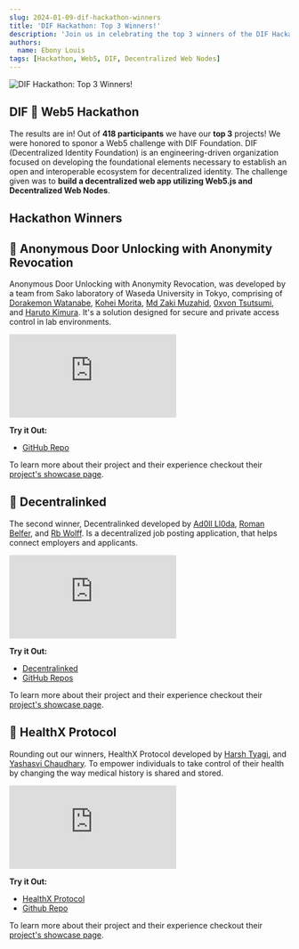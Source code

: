 ```yaml
---
slug: 2024-01-09-dif-hackathon-winners
title: 'DIF Hackathon: Top 3 Winners!'
description: 'Join us in celebrating the top 3 winners of the DIF Hackathon'
authors:
  name: Ebony Louis
tags: [Hackathon, Web5, DIF, Decentralized Web Nodes]
---
```


<head>
  <meta property="og:title" content="DIF Hackathon: Top 3 Winners!" />
  <meta property="og:type" content="website" />
  <meta property="og:url" content='https://developer.tbd.website/blog/2024-01-09-dif-hackathon-winners' />
  <meta name="og:description" content="Join us in celebrating the top 3 winners of the DIF Hackathon" />
  <meta property="og:image" content="https://developer.tbd.website/assets/images/blog-la-wallet-vcs-0b0c9029d1d0c83c1968578129b6438a.png" />

<meta name="twitter:card" content="summary_large_image" />
<meta property="twitter:domain" content="developer.tbd.website" />
<meta name="twitter:site" content="@tbdevs" />
<meta name="twitter:title" content="DIF Hackathon: Top 3 Winners!" />
<meta
  property="twitter:url"
  content="https://developer.tbd.website/blog/2024-01-09-dif-hackathon-winners"
/>
<meta
  name="twitter:description"
  content="Join us in celebrating the top 3 winners of the DIF Hackathon!"
/>
<meta
  name="twitter:image"
  content="https://developer.tbd.website/assets/images/dif-hackathon-winners-76ece74efeef5763706ef4a783b47b23.png"
/>
  <link rel="apple-touch-icon" href="https://developer.tbd.website/img/tbd-fav-icon-main.png" />
</head>

![DIF Hackathon: Top 3 Winners!](/img/dif-hackathon-winners.png)

## DIF 🤝 Web5 Hackathon

The results are in! Out of **418 participants** we have our **top 3** projects! We were honored to sponor a Web5 challenge with DIF Foundation. DIF (Decentralized Identity Foundation) is an engineering-driven organization focused on developing the foundational elements necessary to establish an open and interoperable ecosystem for decentralized identity. The challenge given was to **build a decentralized web app utilizing Web5.js and Decentralized Web Nodes**.

<!--truncate-->

## Hackathon Winners

## 🥇 Anonymous Door Unlocking with Anonymity Revocation

Anonymous Door Unlocking with Anonymity Revocation, was developed by a team from Sako laboratory of Waseda University in Tokyo, comprising of [Dorakemon Watanabe](https://github.com/dorakemon), [Kohei Morita](https://devpost.com/mrtkhgm), [Md Zaki Muzahid](https://devpost.com/md_zaki), [0xvon Tsutsumi](https://devpost.com/0xvon), and [Haruto Kimura](https://devpost.com/harutokimura0608). It's a solution designed for secure and private access control in lab environments.

<iframe class="aspect-video" src="https://www.youtube.com/embed/SAJD-V_LJJc?si=y1LJ5n3QZZvHhVoo" title="Anonymous Door Unlocking with Anonymity Revocation" frameborder="0" allow="accelerometer; autoplay; clipboard-write; encrypted-media; gyroscope; picture-in-picture; web-share" allowfullscreen></iframe>

**Try it Out:**

- [GitHub Repo](https://github.com/JidoTaikaSuru/dwn-vc-job-market-demo)

To learn more about their project and their experience checkout their [project's showcase page](https://devpost.com/software/an-anonymous-door-unlocking-with-anonymity-revocation).

## 🥈 Decentralinked

The second winner, Decentralinked developed by [Ad0ll Ll0da](https://devpost.com/ad0ll), [Roman Belfer](https://devpost.com/belfer-roman), and [Rb Wolff](https://github.com/reisepass). Is a decentralized job posting application, that helps connect employers and applicants.

<iframe class="aspect-video" src="https://www.youtube.com/embed/L8otIoAIuzg?si=p3uM9rUIARvWvkOh" title="Decentralinked" frameborder="0" allow="accelerometer; autoplay; clipboard-write; encrypted-media; gyroscope; picture-in-picture; web-share" allowfullscreen></iframe>

**Try it Out:**

- [Decentralinked](https://dorakemon-wallet.web.app/)
- [GitHub Repos](https://github.com/dorakemon/did-hack-2023_winter)

To learn more about their project and their experience checkout their [project's showcase page](https://devpost.com/software/decentralinked).

## 🥉 HealthX Protocol

Rounding out our winners, HealthX Protocol developed by [Harsh Tyagi](https://www.linkedin.com/in/mr-harshtyagi/), and [Yashasvi Chaudhary](https://www.linkedin.com/in/0xyshv/). To empower individuals to take control of their health by changing the way medical history is shared and stored.

<iframe class="aspect-video" src="https://www.youtube.com/embed/erBRonO3Kig?si=-bRMjt05DALp5xIS" title="HealthX Protocol" frameborder="0" allow="accelerometer; autoplay; clipboard-write; encrypted-media; gyroscope; picture-in-picture; web-share" allowfullscreen></iframe>

**Try it Out:**

- [HealthX Protocol](https://healthx-ivory.vercel.app/)
- [Github Repo](https://github.com/0xAlphaDevs/HealthX-DIF-hackathon)

To learn more about their project and their experience checkout their [project's showcase page](https://devpost.com/software/healthx-protocol).
